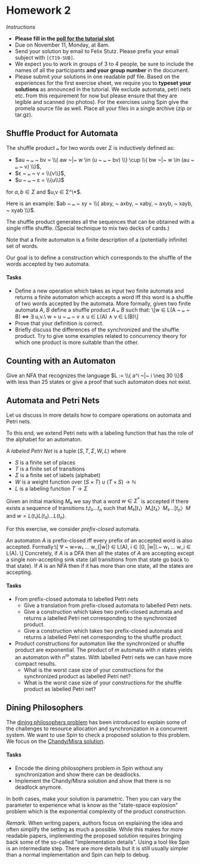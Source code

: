 # Homework 2

_Instructions_
* **Please fill in the [poll for the tutorial slot](https://terminplaner4.dfn.de/CT-Tut)**.
* Due on November 11, Monday, at 8am.
* Send your solution by email to Felix Stutz. Please prefix your email subject with `[CT19-SUB]`.
* We expect you to work in groups of 3 to 4 people, be sure to include the names of all the participants **and your group number** in the document.
* Please submit your solutions in one readable pdf file. Based on the experiences for the first exercise sheet, we require you to **typeset your solutions** as announced in the tutorial.
  We exclude automata, petri nets etc. from this requirement for now but please ensure that they are legible and scanned (no photos).
  For the exercises using Spin give the promela source file as well. Place all your files in a single archive (zip or tar.gz).



## Shuffle Product for Automata

The shuffle product $⧢$ for two words over $Σ$ is inductively defined as:
* $au ~ ⧢ ~ bv = \\{ aw ~|~ w \in (u ~ ⧢ ~ bv) \\} \cup \\{ bw ~|~ w \in (au ~ ⧢ ~ v) \\}$,
* $ε ~ ⧢ ~ v = \\{v\\}$,
* $u ~ ⧢ ~ ε = \\{u\\}$

for $a,b ∈ Σ$ and $u,v ∈ Σ^\*$.

Here is an example: $ab ~ ⧢  ~ xy = \\{ abxy, ~ axby, ~ xaby, ~ axyb, ~ xayb, ~ xyab \\}$.

The shuffle product generates all the sequences that can be obtained with a single riffle shuffle.
(Special technique to mix two decks of cards.)

Note that a finite automaton is a finite description of a (potentially infinite) set of words.

Our goal is to define a construction which corresponds to the shuffle of the words accepted by two automata.


#### Tasks
* Define a new operation which takes as input two finite automata and returns a finite automaton which accepts a word iff this word is a shuffle of two words accepted by the automata.
  More formally, given two finite automata $A$, $B$ define a shuffle product $A ~ ⧢ ~ B$ such that:
  \\[w ∈ L(A ~ ⧢ ~ B) ⇔ ∃ u,v.\ w = u ~ ⧢ ~ v ∧ u ∈ L(A) ∧ v ∈ L(B)\\]
* Prove that your definition is correct.
* Briefly discuss the differences of the synchronized and the shuffle product.
  Try to give some examples related to concurrency theory for which one product is more suitable than the other.


## Counting with an Automaton

Give an NFA that recognizes the language $L := \\{ a^i ~|~ i \neq 30 \\}$ with less than 25 states or give a proof that such automaton does not exist.


## Automata and Petri Nets

Let us discuss in more details how to compare operations on automata and Petri nets.

To this end, we extend Petri nets with a labeling function that has the role of the alphabet for an automaton. 

A _labeled Petri Net_ is a tuple $(S, T, Σ, W, L)$ where
* $S$ is a finite set of places
* $T$ is a finite set of transitions
* $Σ$ is a finite set of labels (alphabet)
* $W$ is a weight function over $(S × T) ∪ (T × S) → ℕ$
* $L$ is a labeling function $T → Σ$

Given an initial marking $M₀$ we say that a word $w ∈ Σ^*$ is accepted if there exists a sequence of transitions $t₁ t₂ … t_n$ such that $M₀ [t₁〉 M₁ [t₂〉 M₂ … [t_n〉 M$ and $w = L(t₁) L(t₂) … L(t_n)$.

For this exercise, we consider _prefix-closed_ automata.

An automaton $A$ is prefix-closed iff every prefix of an accepted word is also accepted.
Formally:\\[ ∀ ~ w=w₁ … w_{|w|}  ∈ L(A), i ∈ [0, |w|].~ w₁ … w_i ∈ L(A). \\]
Concretely, if $A$ is a DFA then all the states of $A$ are accepting except a single non-accepting sink state (all transitions from that state go back to that state).
If $A$ is an NFA then if it has more than one state, all the states are accepting.

#### Tasks
* From prefix-closed automata to labelled Petri nets
  - Give a translation from prefix-closed automata to labelled Petri nets.
  - Give a construction which takes two prefix-closed automata and returns a labelled Petri net corresponding to the synchronized product.
  - Give a construction which takes two prefix-closed automata and returns a labelled Petri net corresponding to the shuffle product.
* Product constructions for automaton like the synchronized or shuffle product are exponential.
  The product of $m$ automata with $n$ states yields  an automaton with $n^m$ states.
  With labelled Petri nets we can have more compact results.
  - What is the worst case size of your constructions for the synchronized product as labelled Petri net?
  - What is the worst case size of your constructions for the shuffle product as labelled Petri net?


## Dining Philosophers

The [dining philosophers problem](https://en.wikipedia.org/wiki/Dining_philosophers_problem) has been introduced to explain some of the challenges to resource allocation and synchronization in a concurrent system.
We want to use Spin to check a proposed solution to this problem.
We focus on the [Chandy/Misra solution](https://www.cs.utexas.edu/users/misra/scannedPdf.dir/DrinkingPhil.pdf).

#### Tasks
* Encode the dining philosophers problem in Spin without any synchronization and show there can be deadlocks.
* Implement the Chandy/Misra solution and show that there is no deadlock anymore.

In both cases, make your solution is parametric.
Then you can vary the parameter to experience what is know as the "state-space explosion" problem which is the exponential complexity of the product construction.

_Remark._
When writing papers, authors focus on explaining the idea and often simplify the setting as much a possible.
While this makes for more readable papers, implementing the proposed solution requires bringing back some of the so-called "implementation details".
Using a tool like Spin is an intermediate step.
There are more details but it is still usually simpler than a normal implementation and Spin can help to debug.
